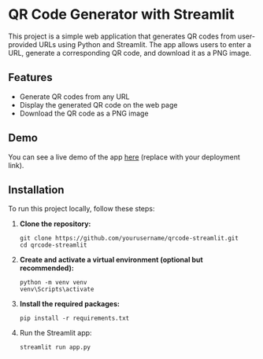 # QR Code Generator with Streamlit

This project is a simple web application that generates QR codes from user-provided URLs using Python and Streamlit. The app allows users to enter a URL, generate a corresponding QR code, and download it as a PNG image.


## Features

- Generate QR codes from any URL
- Display the generated QR code on the web page
- Download the QR code as a PNG image

## Demo

You can see a live demo of the app [here](#) (replace with your deployment link).

## Installation

To run this project locally, follow these steps:

1. **Clone the repository:**
   ```
   git clone https://github.com/yourusername/qrcode-streamlit.git
   cd qrcode-streamlit
   ```
2. **Create and activate a virtual environment (optional but recommended):**
   ```
   python -m venv venv
   venv\Scripts\activate
   ```
3. **Install the required packages:**
   ```
   pip install -r requirements.txt
   ```
4. Run the Streamlit app:
   ```
   streamlit run app.py
   ```

